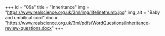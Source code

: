 +++
id = "09a"
title = "Inheritance"
img = "https://www.realscience.org.uk/3ml/img/lifelinethumb.jpg"
img_alt = "Baby and umbilical cord"
doc = "https://www.realscience.org.uk/3ml/pdfs/WordQuestions/Inheritance-review-questions.docx"
+++
